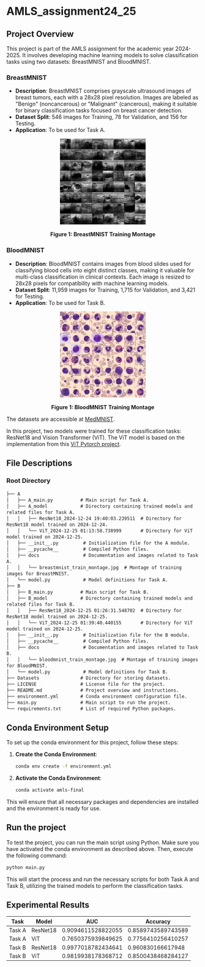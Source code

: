 # AMLS_assignment24_25

## Project Overview
This project is part of the AMLS assignment for the academic year 2024-2025. It involves developing machine learning models to solve classification tasks using two datasets: BreastMNIST and BloodMNIST.

### BreastMNIST
- **Description**: BreastMNIST comprises grayscale ultrasound images of breast tumors, each with a 28x28 pixel resolution. Images are labeled as "Benign" (noncancerous) or "Malignant" (cancerous), making it suitable for binary classification tasks focused on breast cancer detection.
- **Dataset Split**: 546 images for Training, 78 for Validation, and 156 for Testing.
- **Application**: To be used for Task A.

<p align="center">
    <img src="A/docs/breastmnist_train_montage.jpg" alt="BreastMNIST Training Montage">
</p>
<p align="center"><b>Figure 1: BreastMNIST Training Montage</b></p>

### BloodMNIST
- **Description**: BloodMNIST contains images from blood slides used for classifying blood cells into eight distinct classes, making it valuable for multi-class classification in clinical contexts. Each image is resized to 28x28 pixels for compatibility with machine learning models.
- **Dataset Split**: 11,959 images for Training, 1,715 for Validation, and 3,421 for Testing.
- **Application**: To be used for Task B.

<p align="center">
    <img src="B/docs/bloodmnist_train_montage.jpg" alt="BloodMNIST Training Montage">
</p>
<p align="center"><b>Figure 1: BloodMNIST Training Montage</b></p>


The datasets are accessible at [MedMNIST](https://medmnist.com/).

In this project, two models were trained for these classification tasks: ResNet18 and Vision Transformer (ViT). The ViT model is based on the implementation from this [ViT Pytorch project](https://github.com/lucidrains/vit-pytorch).

## File Descriptions
### Root Directory
```plaintext
├── A
│   ├── A_main.py          # Main script for Task A.
│   ├── A_model            # Directory containing trained models and related files for Task A.
│   │   ├── ResNet18_2024-12-24 19:40:03.239511  # Directory for ResNet18 model trained on 2024-12-24.
│   │   └── ViT_2024-12-25 01:13:58.738999       # Directory for ViT model trained on 2024-12-25.
│   ├── __init__.py         # Initialization file for the A module.
│   ├── __pycache__         # Compiled Python files.
│   ├── docs                # Documentation and images related to Task A.
│   │   └── breastmnist_train_montage.jpg  # Montage of training images for BreastMNIST.
│   └── model.py            # Model definitions for Task A.
├── B
│   ├── B_main.py          # Main script for Task B.
│   ├── B_model            # Directory containing trained models and related files for Task B.
│   │   ├── ResNet18_2024-12-25 01:26:31.548702  # Directory for ResNet18 model trained on 2024-12-25.
│   │   └── ViT_2024-12-25 01:39:40.440155       # Directory for ViT model trained on 2024-12-25.
│   ├── __init__.py         # Initialization file for the B module.
│   ├── __pycache__         # Compiled Python files.
│   ├── docs                # Documentation and images related to Task B.
│   │   └── bloodmnist_train_montage.jpg  # Montage of training images for BloodMNIST.
│   └── model.py            # Model definitions for Task B.
├── Datasets               # Directory for storing datasets.
├── LICENSE                # License file for the project.
├── README.md              # Project overview and instructions.
├── environment.yml        # Conda environment configuration file.
├── main.py                # Main script to run the project.
└── requirements.txt       # List of required Python packages.
```

## Conda Environment Setup

To set up the conda environment for this project, follow these steps:

1. **Create the Conda Environment**:
    ```bash
    conda env create -f environment.yml
    ```

2. **Activate the Conda Environment**:
    ```bash
    conda activate amls-final
    ```

This will ensure that all necessary packages and dependencies are installed and the environment is ready for use.

## Run the project
To test the project, you can run the main script using Python. Make sure you have activated the conda environment as described above. Then, execute the following command:

```bash
python main.py
```

This will start the process and run the necessary scripts for both Task A and Task B, utilizing the trained models to perform the classification tasks.

## Experimental Results

| Task  | Model       | AUC           | Accuracy       |
|-------|-------------|---------------|----------------|
| Task A| ResNet18    | 0.9094611528822055 | 0.8589743589743589 |
| Task A| ViT         | 0.7650375939849625 | 0.7756410256410257 |
| Task B| ResNet18    | 0.9977018782434641 | 0.960830166617948  |
| Task B| ViT         | 0.9819938178368712 | 0.8500438468284127 |
